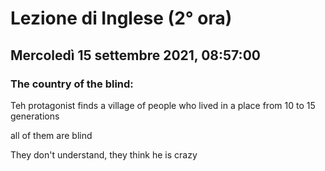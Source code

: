 # Lezione di Inglese (2° ora) 
## Mercoledì 15 settembre 2021, 08:57:00


### The country of the blind:
Teh protagonist finds a village of people who lived in a place from 10 to 15 generations

all  of them are blind

They don't understand, they think he is crazy
<!--stackedit_data:
eyJoaXN0b3J5IjpbMTcyODY1NzUyMSwxMTA0OTUzMDE3XX0=
-->